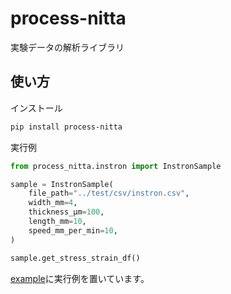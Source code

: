 # process-nitta

実験データの解析ライブラリ

## 使い方

インストール

```bash
pip install process-nitta
```

実行例

```python
from process_nitta.instron import InstronSample

sample = InstronSample(
    file_path="../test/csv/instron.csv",
    width_mm=4,
    thickness_μm=100,
    length_mm=10,
    speed_mm_per_min=10,
)

sample.get_stress_strain_df()
```

[example](https://github.com/nitta-lab-polymer/process-nitta/tree/main/example)に実行例を置いています。
